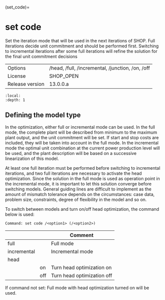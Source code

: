 (set_code)=
# set code
Set the iteration mode that will be used in the next iterations of SHOP. Full iterations decide unit commitment and should be performed first. Switching to incremental iterations after some full iterations will refine the solution for the final unit commitment decisions

|   |   |
|---|---|
|Options|/head, /full, /incremental, /junction, /on, /off|
|License|SHOP_OPEN|
|Release version|13.0.0.a|

```{contents}
:local:
:depth: 1
```

## Defining the model type
In the optimization, either full or incremental mode can be used. In the full mode, the complete plant will be described from minimum to the maximum plant output, and the unit commitment will be set. If start and stop costs are included, they will be taken into account in the full mode. In the incremental mode the optimal unit combination at the current power production level will be used, and the plant description will be based on a successive linearization of this model.

At least one full iteration must be performed before switching to incremental iterations, and two full iterations are necessary to activate the head optimization. Since the solution in the full mode is used as operation point in the incremental mode, it is important to let this solution converge before switching models. General guiding lines are difficult to implement as the amount of mismatch tolerance depends on the circumstances: case data, problem size, constraints, degree of flexibility in the model and so on.

To switch between models and turn on/off head optimization, the command below is used:
```
Command: set code /<option1> (/<option2>)
```

|<option1>|<option2>|Comment|
|---|---|---|
|full||Full mode|
|incremental||Incremental mode|
|head|||
||on|Turn head optimization on|
||off|Turn head optimization off|

If command not set: Full mode with head optimization turned on will be used.



